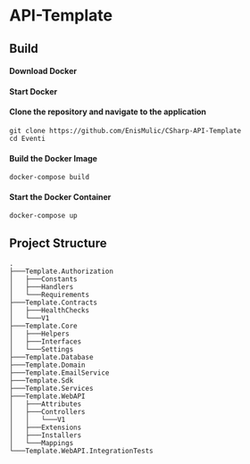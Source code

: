 # API-Template

## Build

#### Download Docker
#### Start Docker

#### Clone the repository and navigate to the application

```
git clone https://github.com/EnisMulic/CSharp-API-Template
cd Eventi
```

#### Build the Docker Image

```
docker-compose build
```

#### Start the Docker Container
```
docker-compose up
```

## Project Structure

```
.
├───Template.Authorization            
│   ├───Constants
│   ├───Handlers
│   └───Requirements
├───Template.Contracts
│   ├───HealthChecks
│   └───V1
├───Template.Core
│   ├───Helpers
│   ├───Interfaces
│   └───Settings
├───Template.Database
├───Template.Domain
├───Template.EmailService
├───Template.Sdk
├───Template.Services
├───Template.WebAPI
│   ├───Attributes
│   ├───Controllers
│   │   └───V1
│   ├───Extensions
│   ├───Installers
│   └───Mappings
└───Template.WebAPI.IntegrationTests
```
